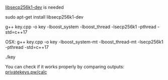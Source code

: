 [libsecp256k1-dev](https://github.com/bitcoin-core/secp256k1) is needed    

sudo apt-get install libsecp256k1-dev


g++ key.cpp -o key -lboost_system -lboost_thread -lsecp256k1 -pthread -std=c++17

OSX: g++ key.cpp -o key -lboost_system-mt -lboost_thread-mt -lsecp256k1 -pthread -std=c++17

./key

You can check if it works properly by comparing outputs: [privatekeys.pw/calc](https://privatekeys.pw/calc)

